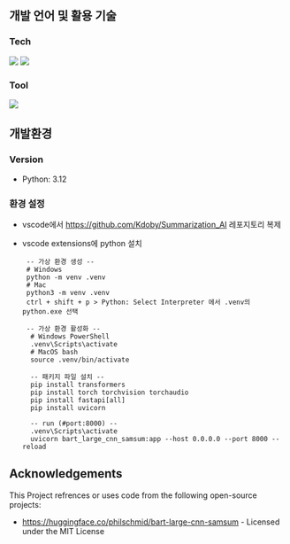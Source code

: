 ## 개발 언어 및 활용 기술

### Tech
<img src="https://img.shields.io/badge/python-3776AB?style=for-the-badge&logo=python&logoColor=black"> <img src="https://img.shields.io/badge/FastAPI-009688?style=for-the-badge&logo=FastAPI&logoColor=black">

### Tool

<img src="https://img.shields.io/badge/vscode-007ACC?style=for-the-badge&logo=vscode&logoColor=black">


## 개발환경

### Version

- Python: 3.12

### 환경 설정

- vscode에서 https://github.com/Kdoby/Summarization_AI 레포지토리 복제
- vscode extensions에 python 설치

       -- 가상 환경 생성 --
       # Windows
       python -m venv .venv
       # Mac
       python3 -m venv .venv
       ctrl + shift + p > Python: Select Interpreter 에서 .venv의 python.exe 선택
  
       -- 가상 환경 활성화 --
        # Windows PowerShell
        .venv\Scripts\activate
        # MacOS bash
        source .venv/bin/activate

        -- 패키지 파일 설치 --
        pip install transformers
        pip install torch torchvision torchaudio
        pip install fastapi[all]
        pip install uvicorn
  
        -- run (#port:8000) --
        .venv\Scripts\activate
        uvicorn bart_large_cnn_samsum:app --host 0.0.0.0 --port 8000 --reload

        

## Acknowledgements

This Project refrences or uses code from the following open-source projects:

- <https://huggingface.co/philschmid/bart-large-cnn-samsum> - Licensed under the MIT License   
